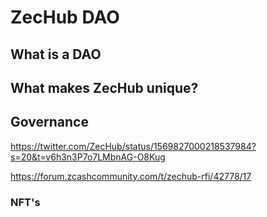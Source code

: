 # ZecHub DAO

## What is a DAO

## What makes ZecHub unique?

## Governance
https://twitter.com/ZecHub/status/1569827000218537984?s=20&t=v6h3n3P7o7LMbnAG-O8Kug

https://forum.zcashcommunity.com/t/zechub-rfi/42778/17

  ### NFT's
  

